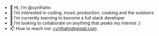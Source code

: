 - 👋 Hi, I’m @cyrilhahn
- 👀 I’m interested in coding, music production, cooking and the outdoors
- 🌱 I’m currently learning to become a full stack developer
- 💞️ I’m looking to collaborate on anything that peaks my interest :)
- 📫 How to reach me: cyrilhahn@gmail.com

<!---
aeropress/aeropress is a ✨ special ✨ repository because its `README.md` (this file) appears on your GitHub profile.
You can click the Preview link to take a look at your changes.
--->

